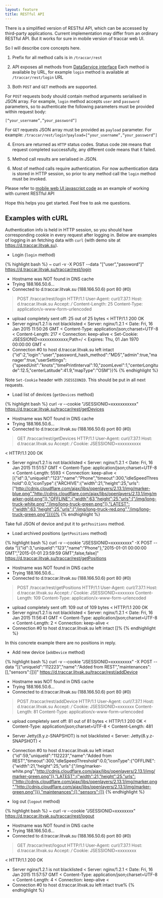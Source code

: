 ```yaml
---
layout: feature
title: RESTful API
---
```


There is a simplified version of RESTful API, which can be accessed by third-party applications. Current implementation may differ from an ordinary RESTful API. But it works for sure in mobile version of traccar web UI.

So I will describe core concepts here.

1) Prefix for all method calls is in `/traccar/rest`

2) API exposes all methods from [DataService interface](https://github.com/vitalidze/traccar-web/blob/dev/src/main/java/org/traccar/web/client/model/DataService.java) Each method is available by URL, for example `login` method is available at `/traccar/rest/login` URL

3) Both `POST` and `GET` methods are supported.

For `POST` requests body should contain method arguments serialised in JSON array. For example, `login` method accepts `user` and `password` parameters, so to authenticate the following parameters must be provided within request body:

    [“your_username”,”your_password”]

For `GET` requests JSON array must be provided as `payload` parameter. For example: `/traccar/rest/login?payload=[“your_username”,”your_password”]`

4) Errors are returned as `HTTP` status codes. Status code `200` means that request completed successfully, any different code means that it failed.

5) Method call results are serialised in JSON.

6) Most of method calls require authentication. For now authentication data is stored in HTTP session, so prior to any method call the `login` method must be invoked.

Please refer to [mobile web UI javascript code](https://github.com/vitalidze/traccar-web/blob/dev/src/main/webapp/m/js/traccar-mobile.js#L101) as an example of working with current RESTful API

Hope this helps you get started. Feel free to ask me questions.

Examples with cURL
------------------

Authentication info is held in HTTP session, so you should have corresponding cookie in every request after logging in. Below are examples of logging in an fetching data with `curl` (with demo site at https://d.traccar.litvak.su).

* Login (`login` method)

{% highlight bash %}
 ~  curl -v -X POST --data "[\"user\",\"password\"]" https://d.traccar.litvak.su/traccar/rest/login
* Hostname was NOT found in DNS cache
*   Trying 188.166.50.6...
* Connected to d.traccar.litvak.su (188.166.50.6) port 80 (#0)
> POST /traccar/rest/login HTTP/1.1
> User-Agent: curl/7.37.1
> Host: d.traccar.litvak.su
> Accept: */*
> Content-Length: 25
> Content-Type: application/x-www-form-urlencoded
>
* upload completely sent off: 25 out of 25 bytes
< HTTP/1.1 200 OK
* Server nginx/1.2.1 is not blacklisted
< Server: nginx/1.2.1
< Date: Fri, 16 Jan 2015 11:50:26 GMT
< Content-Type: application/json;charset=UTF-8
< Content-Length: 217
< Connection: keep-alive
< Set-Cookie: JSESSIONID=xxxxxxxxxxxx;Path=/
< Expires: Thu, 01 Jan 1970 00:00:00 GMT
<
* Connection #0 to host d.traccar.litvak.su left intact
{"id":2,"login":"user","password_hash_method":"MD5","admin":true,"manager":true,"userSettings":{"speedUnit":"knots","timePrintInterval":10,"zoomLevel":1,"centerLongitude":12.5,"centerLatitude":41.9,"mapType":"OSM"}}%
{% endhighlight %}

Note `Set-Cookie` header with `JSESSIONID`. This should be put in all next requests.

* Load list of devices (`getDevices` method)

{% highlight bash %}
curl -v --cookie "JSESSIONID=xxxxxxxxxxx" https://d.traccar.litvak.su/traccar/rest/getDevices
* Hostname was NOT found in DNS cache
*   Trying 188.166.50.6...
* Connected to d.traccar.litvak.su (188.166.50.6) port 80 (#0)
> GET /traccar/rest/getDevices HTTP/1.1
> User-Agent: curl/7.37.1
> Host: d.traccar.litvak.su
> Accept: */*
> Cookie: JSESSIONID=xxxxxxxxxx
>
< HTTP/1.1 200 OK
* Server nginx/1.2.1 is not blacklisted
< Server: nginx/1.2.1
< Date: Fri, 16 Jan 2015 11:51:57 GMT
< Content-Type: application/json;charset=UTF-8
< Content-Length: 5593
< Connection: keep-alive
<
[{"id":3,"uniqueId":"123","name":"Phone","timeout":300,"idleSpeedThreshold":0.0,"iconType":{"ARCHIVE":{"width":21,"height":25,"urls":["http://cdnjs.cloudflare.com/ajax/libs/openlayers/2.13.1/img/marker-blue.png","http://cdnjs.cloudflare.com/ajax/libs/openlayers/2.13.1/img/marker-gold.png"]},"OFFLINE":{"width":63,"height":25,"urls":["/img/long-truck-white.png","/img/long-truck-green.png"]},"LATEST":{"width":63,"height":25,"urls":["/img/long-truck-red.png","/img/long-truck-green.png"]}}}]%
{% endhighlight %}

Take full JSON of device and put it to `getPositions` method.

* Load archived positions (`getPositions` method)

{% highlight bash %}
curl -v --cookie "JSESSIONID=xxxxxxxxx" -X POST --data "[{\"id\":3,\"uniqueId\":\"123\",\"name\":\"Phone\"},\"2015-01-01 00:00:00 GMT\",\"2015-01-01 23:59:59 GMT\",false,false]" https://d.traccar.litvak.su/traccar/rest/getPositions
* Hostname was NOT found in DNS cache
*   Trying 188.166.50.6...
* Connected to d.traccar.litvak.su (188.166.50.6) port 80 (#0)
> POST /traccar/rest/getPositions HTTP/1.1
> User-Agent: curl/7.37.1
> Host: d.traccar.litvak.su
> Accept: */*
> Cookie: JSESSIONID=xxxxxxx
> Content-Length: 109
> Content-Type: application/x-www-form-urlencoded
>
* upload completely sent off: 109 out of 109 bytes
< HTTP/1.1 200 OK
* Server nginx/1.2.1 is not blacklisted
< Server: nginx/1.2.1
< Date: Fri, 16 Jan 2015 11:56:41 GMT
< Content-Type: application/json;charset=UTF-8
< Content-Length: 2
< Connection: keep-alive
<
* Connection #0 to host d.traccar.litvak.su left intact
[]%
{% endhighlight %}

In this concrete example there are no positions in reply.

* Add new device (`addDevice` method)

{% highlight bash %}
curl -v --cookie "JSESSIONID=xxxxxxxxx" -X POST --data "[{\"uniqueId\":\"112223\",\"name\":\"Added from REST\",\"maintenances\":[],\"sensors\":[]}]" https://d.traccar.litvak.su/traccar/rest/addDevice
* Hostname was NOT found in DNS cache
*   Trying 188.166.50.6...
* Connected to d.traccar.litvak.su (188.166.50.6) port 80 (#0)
> POST /traccar/rest/addDevice HTTP/1.1
> User-Agent: curl/7.37.1
> Host: d.traccar.litvak.su
> Accept: */*
> Cookie: JSESSIONID=xxxxxxx
> Content-Length: 81
> Content-Type: application/x-www-form-urlencoded
> 
* upload completely sent off: 81 out of 81 bytes
< HTTP/1.1 200 OK
< Content-Type: application/json;charset=UTF-8
< Content-Length: 481
* Server Jetty(8.y.z-SNAPSHOT) is not blacklisted
< Server: Jetty(8.y.z-SNAPSHOT)
< 
* Connection #0 to host d.traccar.litvak.su left intact
{"id":59,"uniqueId":"112223","name":"Added from REST","timeout":300,"idleSpeedThreshold":0.0,"iconType":{"OFFLINE":{"width":21,"height":25,"urls":["/img/marker-white.png","http://cdnjs.cloudflare.com/ajax/libs/openlayers/2.13.1/img/marker-green.png"]},"LATEST":{"width":21,"height":25,"urls":["http://cdnjs.cloudflare.com/ajax/libs/openlayers/2.13.1/img/marker.png","http://cdnjs.cloudflare.com/ajax/libs/openlayers/2.13.1/img/marker-green.png"]}},"maintenances":[],"sensors":[]}
{% endhighlight %}

* log out (`logout` method)

{% highlight bash %}
~  curl -v --cookie "JSESSIONID=xxxxxxxx" https://d.traccar.litvak.su/traccar/rest/logout
* Hostname was NOT found in DNS cache
*   Trying 188.166.50.6...
* Connected to d.traccar.litvak.su (188.166.50.6) port 80 (#0)
> GET /traccar/rest/logout HTTP/1.1
> User-Agent: curl/7.37.1
> Host: d.traccar.litvak.su
> Accept: */*
> Cookie: JSESSIONID=xxxxxxxx
>
< HTTP/1.1 200 OK
* Server nginx/1.2.1 is not blacklisted
< Server: nginx/1.2.1
< Date: Fri, 16 Jan 2015 11:57:57 GMT
< Content-Type: application/json;charset=UTF-8
< Content-Length: 4
< Connection: keep-alive
<
* Connection #0 to host d.traccar.litvak.su left intact
true%
{% endhighlight %}